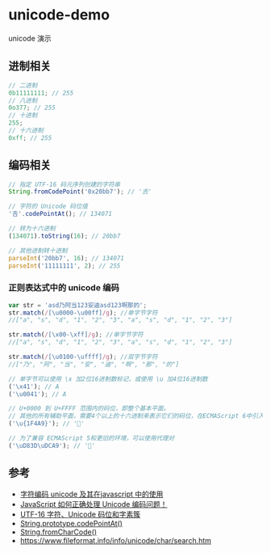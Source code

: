 # unicode-demo

unicode 演示

## 进制相关

```javascript
// 二进制
0b11111111; // 255
// 八进制
0o377; // 255
// 十进制
255;
// 十六进制
0xff; // 255
```

## 编码相关

```javascript
// 指定 UTF-16 码元序列创建的字符串
String.fromCodePoint('0x20bb7'); // '𠮷'

// 字符的 Unicode 码位值
'𠮷'.codePointAt(); // 134071

// 转为十六进制
(134071).toString(16); // 20bb7

// 其他进制转十进制
parseInt('20bb7', 16); // 134071
parseInt('11111111', 2); // 255
```

### 正则表达式中的 unicode 编码

```javascript
var str = 'asd乃阿当123安迪asd123啊那的';
str.match(/[\u0000-\u00ff]/g); //单字节字符
//["a", "s", "d", "1", "2", "3", "a", "s", "d", "1", "2", "3"]

str.match(/[\x00-\xff]/g); //单字节字符
//["a", "s", "d", "1", "2", "3", "a", "s", "d", "1", "2", "3"]

str.match(/[\u0100-\uffff]/g); //双字节字符
//["乃", "阿", "当", "安", "迪", "啊", "那", "的"]

// 单字节可以使用 \x 加2位16进制数标记，或使用 \u 加4位16进制数
('\x41'); // A
('\u0041'); // A

// U+0000 到 U+FFFF 范围内的码位，即整个基本平面。
// 其他的所有辅助平面，需要4个以上的十六进制来表示它们的码位，在ECMAScript 6中引入了新的转义序列：Unicode 码位转义
('\u{1F4A9}'); // '💩'

// 为了兼容 ECMAScript 5和更旧的环境，可以使用代理对
('\uD83D\uDCA9'); // '💩'
```

## 参考

- [字符编码 unicode 及其在javascript 中的使用](https://www.cnblogs.com/ecalf/archive/2012/09/04/unicode.html)
- [JavaScript 如何正确处理 Unicode 编码问题！](https://segmentfault.com/a/1190000017782406)
- [UTF-16 字符、Unicode 码位和字素簇](https://developer.mozilla.org/zh-CN/docs/Web/JavaScript/Reference/Global_Objects/String#utf-16_%E5%AD%97%E7%AC%A6%E3%80%81unicode_%E7%A0%81%E4%BD%8D%E5%92%8C%E5%AD%97%E7%B4%A0%E7%B0%87)
- [String.prototype.codePointAt()](https://developer.mozilla.org/zh-CN/docs/Web/JavaScript/Reference/Global_Objects/String/codePointAt)
- [String.fromCharCode()](https://developer.mozilla.org/zh-CN/docs/Web/JavaScript/Reference/Global_Objects/String/fromCharCode)
- <https://www.fileformat.info/info/unicode/char/search.htm>
